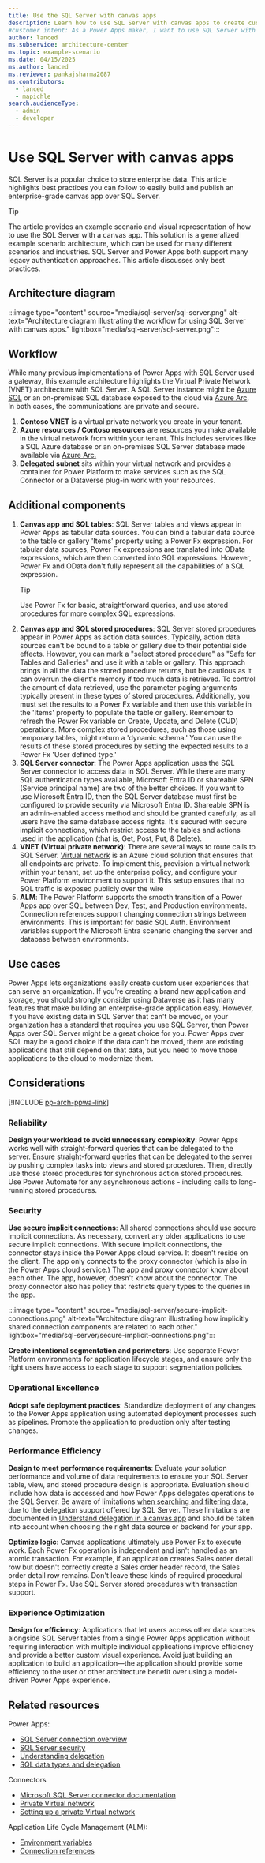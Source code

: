 ```yaml
---  
title: Use the SQL Server with canvas apps  
description: Learn how to use SQL Server with canvas apps to create custom user experiences and integrate multiple data sources seamlessly.  
#customer intent: As a Power Apps maker, I want to use SQL Server with canvas apps so that I can create custom user experiences and integrate multiple data sources seamlessly.  
author: lanced  
ms.subservice: architecture-center  
ms.topic: example-scenario  
ms.date: 04/15/2025
ms.author: lanced
ms.reviewer: pankajsharma2087  
ms.contributors:  
  - lanced
  - mapichle
search.audienceType:  
  - admin  
  - developer
---  
```


# Use SQL Server with canvas apps

SQL Server is a popular choice to store enterprise data. This article highlights best practices you can follow to easily build and publish an enterprise-grade canvas app over SQL Server.

> [!TIP]  
> The article provides an example scenario and visual representation of how to use the SQL Server with a canvas app. This solution is a generalized example scenario architecture, which can be used for many different scenarios and industries. SQL Server and Power Apps both support many legacy authentication approaches. This article discusses only best practices.  

## Architecture diagram

:::image type="content" source="media/sql-server/sql-server.png" alt-text="Architecture diagram illustrating the workflow for using SQL Server with canvas apps." lightbox="media/sql-server/sql-server.png":::  

## Workflow

While many previous implementations of Power Apps with SQL Server used a gateway, this example architecture highlights the Virtual Private Network (VNET) architecture with SQL Server. A SQL Server instance might be [Azure SQL](/azure/azure-sql/) or an on-premises SQL database exposed to the cloud via [Azure Arc](/sql/sql-server/azure-arc/overview). In both cases, the communications are private and secure.  

1. **Contoso VNET** is a virtual private network you create in your tenant. 
1. **Azure resources / Contoso resources** are resources you make available in the virtual network from within your tenant. This includes services like a SQL Azure database or an on-premises SQL Server database made available via [Azure Arc.](/sql/sql-server/azure-arc/overview)  
1. **Delegated subnet** sits within your virtual network and provides a container for Power Platform to make services such as the SQL Connector or a Dataverse plug-in work with your resources.

## Additional components

1. **Canvas app and SQL tables**: SQL Server tables and views appear in Power Apps as tabular data sources. You can bind a tabular data source to the table or gallery 'Items' property using a Power Fx expression. For tabular data sources, Power Fx expressions are translated into OData expressions, which are then converted into SQL expressions. However, Power Fx and OData don't fully represent all the capabilities of a SQL expression.
   > [!TIP]
   > Use Power Fx for basic, straightforward queries, and use stored procedures for more complex SQL expressions.
1. **Canvas app and SQL stored procedures**: SQL Server stored procedures appear in Power Apps as action data sources. Typically, action data sources can't be bound to a table or gallery due to their potential side effects. However, you can mark a "select stored procedure" as "Safe for Tables and Galleries" and use it with a table or gallery. This approach brings in all the data the stored procedure returns, but be cautious as it can overrun the client's memory if too much data is retrieved. To control the amount of data retrieved, use the parameter paging arguments typically present in these types of stored procedures. Additionally, you must set the results to a Power Fx variable and then use this variable in the 'Items' property to populate the table or gallery. Remember to refresh the Power Fx variable on Create, Update, and Delete (CUD) operations. More complex stored procedures, such as those using temporary tables, might return a 'dynamic schema.' You can use the results of these stored procedures by setting the expected results to a Power Fx 'User defined type.'
1. **SQL Server connector**: The Power Apps application uses the SQL Server connector to access data in SQL Server. While there are many SQL authentication types available, Microsoft Entra ID or shareable SPN (Service principal name) are two of the better choices. If you want to use Microsoft Entra ID, then the SQL Server database must first be configured to provide security via Microsoft Entra ID. Shareable SPN is an admin-enabled access method and should be granted carefully, as all users have the same database access rights. It's secured with secure implicit connections, which restrict access to the tables and actions used in the application (that is, Get, Post, Put, & Delete).
1. **VNET (Virtual private network)**:  There are several ways to route calls to SQL Server. [Virtual network](/power-platform/admin/vnet-support-overview) is an Azure cloud solution that ensures that all endpoints are private. To implement this, provision a virtual network within your tenant, set up the enterprise policy, and configure your Power Platform environment to support it. This setup ensures that no SQL traffic is exposed publicly over the wire
1. **ALM**: The Power Platform supports the smooth transition of a Power Apps app over SQL between Dev, Test, and Production environments. Connection references support changing connection strings between environments. This is important for basic SQL Auth. Environment variables support the Microsoft Entra scenario changing the server and database between environments. 


## Use cases  

Power Apps lets organizations easily create custom user experiences that can serve an organization. If you're creating a brand new application and storage, you should strongly consider using Dataverse as it has many features that make building an enterprise-grade application easy. However, if you have existing data in SQL Server that can't be moved, or your organization has a standard that requires you use SQL Server, then Power Apps over SQL Server might be a great choice for you. Power Apps over SQL may be a good choice if the data can't be moved, there are existing applications that still depend on that data, but you need to move those applications to the cloud to modernize them.  

## Considerations  

[!INCLUDE [pp-arch-ppwa-link](../../includes/pp-arch-ppwa-link.md)]

### Reliability  

**Design your workload to avoid unnecessary complexity**: Power Apps works well with straight-forward queries that can be delegated to the server. Ensure straight-forward queries that can be delegated to the server by pushing complex tasks into views and stored procedures. Then, directly use those stored procedures for synchronous action stored procedures. Use Power Automate for any asynchronous actions - including calls to long-running stored procedures. 

### Security  

**Use secure implicit connections**: All shared connections should use secure implicit connections. As necessary, convert any older applications to use secure implicit connections. With secure implicit connections, the connector stays inside the Power Apps cloud service. It doesn't reside on the client. The app only connects to the proxy connector (which is also in the Power Apps cloud service.) The app and proxy connector know about each other. The app, however, doesn't know about the connector. The proxy connector also has policy that restricts query types to the queries in the app. 

:::image type="content" source="media/sql-server/secure-implicit-connections.png" alt-text="Architecture diagram illustrating how implicitly shared connection components are related to each other." lightbox="media/sql-server/secure-implicit-connections.png":::  

**Create intentional segmentation and perimeters**: Use separate Power Platform environments for application lifecycle stages, and ensure only the right users have access to each stage to support segmentation policies.

### Operational Excellence  

**Adopt safe deployment practices**: Standardize deployment of any changes to the Power Apps application using automated deployment processes such as pipelines. Promote the application to production only after testing changes.  

### Performance Efficiency  

**Design to meet performance requirements**: Evaluate your solution performance and volume of data requirements to ensure your SQL Server table, view, and stored procedure design is appropriate. Evaluation should include how data is accessed and how Power Apps delegates operations to the SQL Server. Be aware of limitations [when searching and filtering data](/power-apps/maker/canvas-apps/connections/sql-connection-overview#power-apps-functions-and-operations-delegable-to-sql-server), due to the delegation support offered by SQL Server. These limitations are documented in  [Understand delegation in a canvas app](/powerapps/maker/canvas-apps/delegation-overview) and should be taken into account when choosing the right data source or backend for your app.  

**Optimize logic**: Canvas applications ultimately use Power Fx to execute work. Each Power Fx operation is independent and isn't handled as an atomic transaction. For example, if an application creates Sales order detail row but doesn't correctly create a Sales order header record, the Sales order detail row remains. Don't leave these kinds of required procedural steps in Power Fx. Use SQL Server stored procedures with transaction support. 
 
### Experience Optimization  

**Design for efficiency**: Applications that let users access other data sources alongside SQL Server tables from a single Power Apps application without requiring interaction with multiple individual applications improve efficiency and provide a better custom visual experience. Avoid just building an application to build an application&mdash;the application should provide some efficiency to the user or other architecture benefit over using a model-driven Power Apps experience. 

## Related resources  

Power Apps:

- [SQL Server connection overview](/power-apps/maker/canvas-apps/connections/sql-connection-overview)  
- [SQL Server security](/power-apps/maker/canvas-apps//connections/sql-server-security)  
- [Understanding delegation](/power-apps/maker/canvas-apps/delegation-overview)  
- [SQL data types and delegation](/power-apps/maker/canvas-apps/connections/sql-connection-overview#power-apps-functions-and-operations-delegable-to-sql-server)  

Connectors

- [Microsoft SQL Server connector documentation](/connectors/sql/)  
- [Private Virtual network](/power-platform/admin/vnet-support-overview)
- [Setting up a private Virtual network](/power-platform/admin/vnet-support-setup-configure)

Application Life Cycle  Management (ALM): 

- [Environment variables](/power-apps/maker/data-platform/environmentvariables#sql-server)  
- [Connection references](/power-apps/maker/data-platform/create-connection-reference)  
